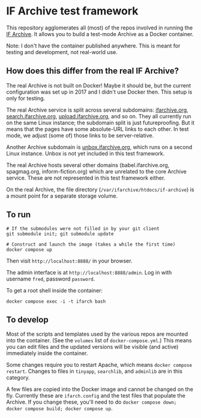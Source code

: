 # IF Archive test framework

This repository agglomerates all (most) of the repos involved in running the [IF Archive][ifarch]. It allows you to build a test-mode Archive as a Docker container.

Note: I don't have the container published anywhere. This is meant for testing and development, not real-world use.

[ifarch]: https://ifarchive.org

## How does this differ from the real IF Archive?

The real Archive is not built on Docker! Maybe it should be, but the current configuration was set up in 2017 and I didn't use Docker then. This setup is only for testing.

The real Archive service is split across several subdomains: [ifarchive.org][ifarch], [search.ifarchive.org][if-search], [upload.ifarchive.org][if-upload], and so on. They all currently run on the same Linux instance; the subdomain split is just futureproofing. But it means that the pages have some absolute-URL links to each other. In test mode, we adjust (some of) those links to be server-relative.

Another Archive subdomain is [unbox.ifarchive.org][if-unbox], which runs on a second Linux instance. Unbox is not yet included in this test framework.

[if-search]: https://search.ifarchive.org/search
[if-upload]: https://upload.ifarchive.org/cgi-bin/upload.py
[if-unbox]: https://unbox.ifarchive.org/

The real Archive hosts several other domains (babel.ifarchive.org, spagmag.org, inform-fiction.org) which are unrelated to the core Archive service. These are not represented in this test framework either.

On the real Archive, the file directory (`/var/ifarchive/htdocs/if-archive`) is a mount point for a separate storage volume.

## To run

	# If the submodules were not filled in by your git client
	git submodule init; git submodule update
	
	# Construct and launch the image (takes a while the first time)
	docker compose up

Then visit `http://localhost:8888/` in your browser.

The admin interface is at `http://localhost:8888/admin`. Log in with username `fred`, password `password`.

To get a root shell inside the container:

	docker compose exec -i -t ifarch bash


## To develop

Most of the scripts and templates used by the various repos are mounted into the container. (See the `volumes` list of `docker-compose.yml`.) This means you can edit files and the updated versions will be visible (and active) immediately inside the container.

Some changes require you to restart Apache, which means `docker compose restart`. Changes to files in `tinyapp`, `searchlib`, and `adminlib` are in this category.

A few files are copied into the Docker image and cannot be changed on the fly. Currently these are `ifarch.config` and the test files that populate the Archive. If you change these, you'll need to do `docker compose down; docker compose build; docker compose up`.
